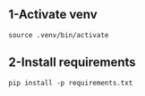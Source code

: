 ## 1-Activate venv 

```shell
source .venv/bin/activate
```

## 2-Install requirements

```shell
pip install -p requirements.txt
```
